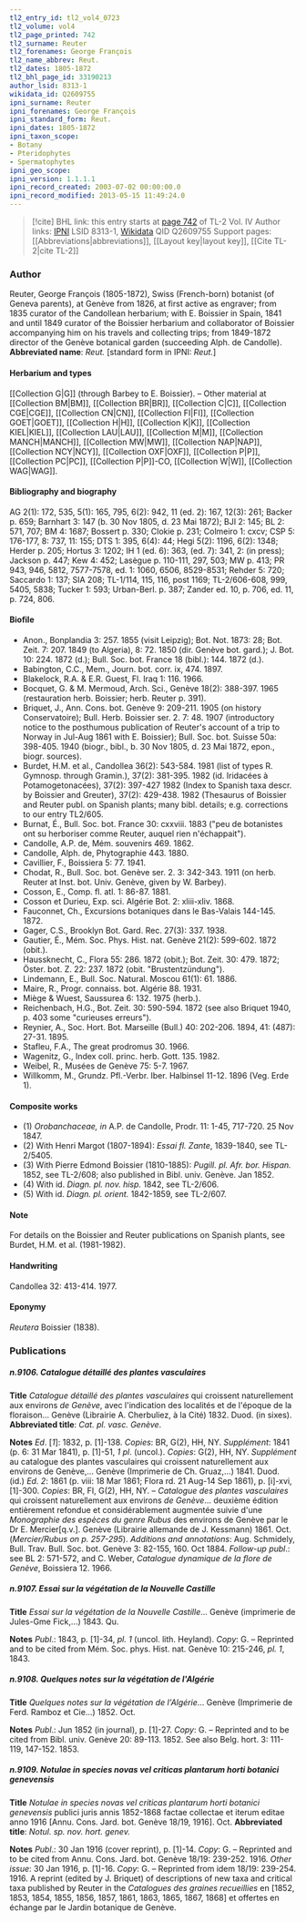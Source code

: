 ```yaml
---
tl2_entry_id: tl2_vol4_0723
tl2_volume: vol4
tl2_page_printed: 742
tl2_surname: Reuter
tl2_forenames: George François
tl2_name_abbrev: Reut.
tl2_dates: 1805-1872
tl2_bhl_page_id: 33190213
author_lsid: 8313-1
wikidata_id: Q2609755
ipni_surname: Reuter
ipni_forenames: George François
ipni_standard_form: Reut.
ipni_dates: 1805-1872
ipni_taxon_scope: 
- Botany
- Pteridophytes
- Spermatophytes
ipni_geo_scope: 
ipni_version: 1.1.1.1
ipni_record_created: 2003-07-02 00:00:00.0
ipni_record_modified: 2013-05-15 11:49:24.0
---
```


> [!cite] BHL link: this entry starts at [page 742](https://www.biodiversitylibrary.org/page/33190213) of TL-2 Vol. IV
> Author links: [IPNI](https://www.ipni.org/a/8313-1) LSID 8313-1, [Wikidata](https://www.wikidata.org/wiki/Q2609755) QID Q2609755
> Support pages: [[Abbreviations|abbreviations]], [[Layout key|layout key]], [[Cite TL-2|cite TL-2]]

### Author

Reuter, George François (1805-1872), Swiss (French-born) botanist (of Geneva parents), at Genève from 1826, at first active as engraver; from 1835 curator of the Candollean herbarium; with E. Boissier in Spain, 1841 and until 1849 curator of the Boissier herbarium and collaborator of Boissier accompanying him on his travels and collecting trips; from 1849-1872 director of the Genève botanical garden (succeeding Alph. de Candolle). 
**Abbreviated name**: *Reut.* \[standard form in IPNI: *Reut.*\]

#### Herbarium and types

[[Collection G|G]] (through Barbey to E. Boissier). – Other material at [[Collection BM|BM]], [[Collection BR|BR]], [[Collection C|C]], [[Collection CGE|CGE]], [[Collection CN|CN]], [[Collection FI|FI]], [[Collection GOET|GOET]], [[Collection H|H]], [[Collection K|K]], [[Collection KIEL|KIEL]], [[Collection LAU|LAU]], [[Collection M|M]], [[Collection MANCH|MANCH]], [[Collection MW|MW]], [[Collection NAP|NAP]], [[Collection NCY|NCY]], [[Collection OXF|OXF]], [[Collection P|P]], [[Collection PC|PC]], [[Collection P|P]]-CO, [[Collection W|W]], [[Collection WAG|WAG]].

#### Bibliography and biography

AG 2(1): 172, 535, 5(1): 165, 795, 6(2): 942, 11 (ed. 2): 167, 12(3): 261; Backer p. 659; Barnhart 3: 147 (b. 30 Nov 1805, d. 23 Mai 1872); BJI 2: 145; BL 2: 571, 707; BM 4: 1687; Bossert p. 330; Clokie p. 231; Colmeiro 1: cxcv; CSP 5: 176-177, 8: 737, 11: 155; DTS 1: 395, 6(4): 44; Hegi 5(2): 1196, 6(2): 1348; Herder p. 205; Hortus 3: 1202; IH 1 (ed. 6): 363, (ed. 7): 341, 2: (in press); Jackson p. 447; Kew 4: 452; Lasègue p. 110-111, 297, 503; MW p. 413; PR 943, 946, 5812, 7577-7578, ed. 1: 1060, 6506, 8529-8531; Rehder 5: 720; Saccardo 1: 137; SIA 208; TL-1/114, 115, 116, post 1169; TL-2/606-608, 999, 5405, 5838; Tucker 1: 593; Urban-Berl. p. 387; Zander ed. 10, p. 706, ed. 11, p. 724, 806.

#### Biofile

- Anon., Bonplandia 3: 257. 1855 (visit Leipzig); Bot. Not. 1873: 28; Bot. Zeit. 7: 207. 1849 (to Algeria), 8: 72. 1850 (dir. Genève bot. gard.); J. Bot. 10: 224. 1872 (d.); Bull. Soc. bot. France 18 (bibl.): 144. 1872 (d.).
- Babington, C.C., Mem., Journ. bot. corr. ix, 474. 1897.
- Blakelock, R.A. & E.R. Guest, Fl. Iraq 1: 116. 1966.
- Bocquet, G. & M. Mermoud, Arch. Sci., Genève 18(2): 388-397. 1965 (restauration herb. Boissier; herb. Reuter p. 391).
- Briquet, J., Ann. Cons. bot. Genève 9: 209-211. 1905 (on history Conservatoire); Bull. Herb. Boissier ser. 2. 7: 48. 1907 (introductory notice to the posthumous publication of Reuter's account of a trip to Norway in Jul-Aug 1861 with E. Boissier); Bull. Soc. bot. Suisse 50a: 398-405. 1940 (biogr., bibl., b. 30 Nov 1805, d. 23 Mai 1872, epon., biogr. sources).
- Burdet, H.M. et al., Candollea 36(2): 543-584. 1981 (list of types R. Gymnosp. through Gramin.), 37(2): 381-395. 1982 (id. Iridacées à Potamogetonacées), 37(2): 397-427 1982 (Index to Spanish taxa descr. by Boissier and Greuter), 37(2): 429-438. 1982 (Thesaurus of Boissier and Reuter publ. on Spanish plants; many bibl. details; e.g. corrections to our entry TL2/605.
- Burnat, É., Bull. Soc. bot. France 30: cxxviii. 1883 ("peu de botanistes ont su herboriser comme Reuter, auquel rien n'échappait").
- Candolle, A.P. de, Mém. souvenirs 469. 1862.
- Candolle, Alph. de, Phytographie 443. 1880.
- Cavillier, F., Boissiera 5: 77. 1941.
- Chodat, R., Bull. Soc. bot. Genève ser. 2. 3: 342-343. 1911 (on herb. Reuter at Inst. bot. Univ. Genève, given by W. Barbey).
- Cosson, E., Comp. fl. atl. 1: 86-87. 1881.
- Cosson et Durieu, Exp. sci. Algérie Bot. 2: xliii-xliv. 1868.
- Fauconnet, Ch., Excursions botaniques dans le Bas-Valais 144-145. 1872.
- Gager, C.S., Brooklyn Bot. Gard. Rec. 27(3): 337. 1938.
- Gautier, É., Mém. Soc. Phys. Hist. nat. Genève 21(2): 599-602. 1872 (obit.).
- Haussknecht, C., Flora 55: 286. 1872 (obit.); Bot. Zeit. 30: 479. 1872; Öster. bot. Z. 22: 237. 1872 (obit. "Brustentzündung").
- Lindemann, E., Bull. Soc. Natural. Moscou 61(1): 61. 1886.
- Maire, R., Progr. connaiss. bot. Algérie 88. 1931.
- Miège & Wuest, Saussurea 6: 132. 1975 (herb.).
- Reichenbach, H.G., Bot. Zeit. 30: 590-594. 1872 (see also Briquet 1940, p. 403 some "curieuses erreurs").
- Reynier, A., Soc. Hort. Bot. Marseille (Bull.) 40: 202-206. 1894, 41: (487): 27-31. 1895.
- Stafleu, F.A., The great prodromus 30. 1966.
- Wagenitz, G., Index coll. princ. herb. Gott. 135. 1982.
- Weibel, R., Musées de Genève 75: 5-7. 1967.
- Willkomm, M., Grundz. Pfl.-Verbr. Iber. Halbinsel 11-12. 1896 (Veg. Erde 1).

#### Composite works

- (1) *Orobanchaceae, in* A.P. de Candolle, Prodr. 11: 1-45, 717-720. 25 Nov 1847.
- (2) With Henri Margot (1807-1894): *Essai fl. Zante*, 1839-1840, see TL-2/5405.
- (3) With Pierre Edmond Boissier (1810-1885): *Pugill. pl. Afr. bor. Hispan.* 1852, see TL-2/608; also published in Bibl. univ. Genève. Jan 1852.
- (4) With id. *Diagn. pl. nov. hisp.* 1842, see TL-2/606.
- (5) With id. *Diagn. pl. orient.* 1842-1859, see TL-2/607.

#### Note

For details on the Boissier and Reuter publications on Spanish plants, see Burdet, H.M. et al. (1981-1982).

#### Handwriting

Candollea 32: 413-414. 1977.

#### Eponymy

*Reutera* Boissier (1838).

### Publications

##### n.9106. Catalogue détaillé des plantes vasculaires

**Title**
*Catalogue détaillé des plantes vasculaires* qui croissent naturellement aux environs *de Genève*, avec l'indication des localités et de l'époque de la floraison... Genève (Librairie A. Cherbuliez, à la Cité) 1832. Duod. (in sixes).
**Abbreviated title**: *Cat. pl. vasc. Genève*.

**Notes**
*Ed*. \[*1*\]: 1832, p. \[1\]-138. *Copies*: BR, G(2), HH, NY.
*Supplément*: 1841 (p. 6: 31 Mar 1841), p. \[1\]-51, *1 pl*. (uncol.). *Copies*: G(2), HH, NY.
*Supplément* au catalogue des plantes vasculaires qui croissent naturellement aux environs de Genève,... Genève (Imprimerie de Ch. Gruaz,...) 1841. Duod. (id.) *Ed. 2*: 1861 (p. viii: 18 Mar 1861; Flora rd. 21 Aug-14 Sep 1861), p. \[i\]-xvi, \[1\]-300.
*Copies*: BR, FI, G(2), HH, NY. – *Catalogue des plantes vasculaires* qui croissent naturellement aux environs *de Genève*... deuxième édition entièrement refondue et considérablement augmentée suivie d'une *Monographie des espèces du genre Rubus* des environs de Genève par le Dr E. Mercier\[q.v.\]. Genève (Librairie allemande de J. Kessmann) 1861. Oct. (*Mercier/Rubus on p. 257-295*).
*Additions and annotations*: Aug. Schmidely, Bull. Trav. Bull. Soc. bot. Genève 3: 82-155, 160. Oct 1884.
*Follow-up publ*.: see BL 2: 571-572, and C. Weber, *Catalogue dynamique de la flore de Genève*, Boissiera 12. 1966.

##### n.9107. Essai sur la végétation de la Nouvelle Castille

**Title**
*Essai sur la végétation de la Nouvelle Castille*... Genève (imprimerie de Jules-Gme Fick,...) 1843. Qu.

**Notes**
*Publ*.: 1843, p. \[1\]-34, *pl. 1* (uncol. lith. Heyland). *Copy*: G. – Reprinted and to be cited from Mém. Soc. phys. Hist. nat. Genève 10: 215-246, *pl. 1*, 1843.

##### n.9108. Quelques notes sur la végétation de l'Algérie

**Title**
*Quelques notes sur la végétation de l'Algérie*... Genève (Imprimerie de Ferd. Ramboz et Cie...) 1852. Oct.

**Notes**
*Publ*.: Jun 1852 (in journal), p. \[1\]-27. *Copy*: G. – Reprinted and to be cited from Bibl. univ. Genève 20: 89-113. 1852. See also Belg. hort. 3: 111-119, 147-152. 1853.

##### n.9109. Notulae in species novas vel criticas plantarum horti botanici genevensis

**Title**
*Notulae in species novas vel criticas plantarum horti botanici genevensis* publici juris annis 1852-1868 factae collectae et iterum editae anno 1916 \[Annu. Cons. Jard. bot. Genève 18/19, 1916\]. Oct.
**Abbreviated title**: *Notul. sp. nov. hort. genev.*

**Notes**
*Publ*.: 30 Jan 1916 (cover reprint), p. \[1\]-14. *Copy*: G. – Reprinted and to be cited from Annu. Cons. Jard. bot. Genève 18/19: 239-252. 1916.
*Other issue*: 30 Jan 1916, p. \[1\]-16. *Copy*: G. – Reprinted from idem 18/19: 239-254. 1916. A reprint (edited by J. Briquet) of descriptions of new taxa and critical taxa published by Reuter in the *Catalogues des graines recueillies* en \[1852, 1853, 1854, 1855, 1856, 1857, 1861, 1863, 1865, 1867, 1868\] et offertes en échange par le Jardin botanique de Genève.

